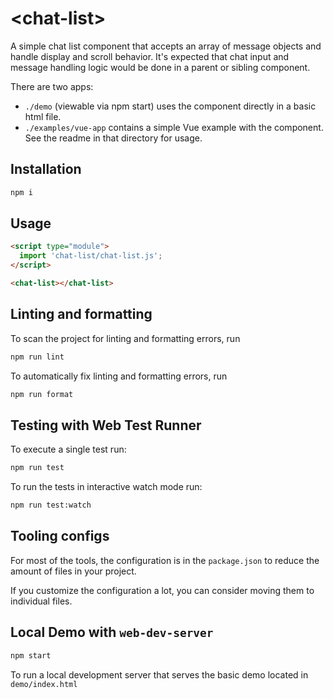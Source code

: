 # \<chat-list>

A simple chat list component that accepts an array of message objects and handle display and scroll behavior. It's expected that chat input and message handling logic would be done in a parent or sibling component.

There are two apps:

- `./demo` (viewable via npm start) uses the component directly in a basic html file.
- `./examples/vue-app` contains a simple Vue example with the component. See the readme in that directory for usage.

## Installation

```bash
npm i
```

## Usage

```html
<script type="module">
  import 'chat-list/chat-list.js';
</script>

<chat-list></chat-list>
```

## Linting and formatting

To scan the project for linting and formatting errors, run

```bash
npm run lint
```

To automatically fix linting and formatting errors, run

```bash
npm run format
```

## Testing with Web Test Runner

To execute a single test run:

```bash
npm run test
```

To run the tests in interactive watch mode run:

```bash
npm run test:watch
```


## Tooling configs

For most of the tools, the configuration is in the `package.json` to reduce the amount of files in your project.

If you customize the configuration a lot, you can consider moving them to individual files.

## Local Demo with `web-dev-server`

```bash
npm start
```

To run a local development server that serves the basic demo located in `demo/index.html`
